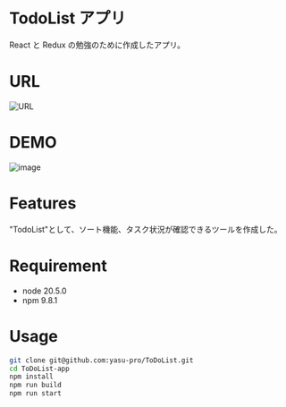 # TodoList アプリ

React と Redux の勉強のために作成したアプリ。

# URL

![URL](https://to-do-list-steel-two.vercel.app/)

# DEMO

![image](https://github.com/yasu-pro/ToDoList/assets/61544788/2c094c2e-c16e-4d46-953c-fa72a2d76ac6)

# Features

"TodoList"として、ソート機能、タスク状況が確認できるツールを作成した。

# Requirement

- node 20.5.0
- npm 9.8.1

# Usage

```zsh
git clone git@github.com:yasu-pro/ToDoList.git
cd ToDoList-app
npm install
npm run build
npm run start
```
